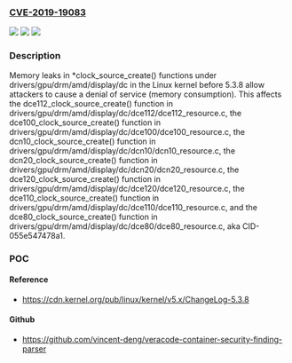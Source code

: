 ### [CVE-2019-19083](https://cve.mitre.org/cgi-bin/cvename.cgi?name=CVE-2019-19083)
![](https://img.shields.io/static/v1?label=Product&message=n%2Fa&color=blue)
![](https://img.shields.io/static/v1?label=Version&message=n%2Fa&color=blue)
![](https://img.shields.io/static/v1?label=Vulnerability&message=n%2Fa&color=brighgreen)

### Description

Memory leaks in *clock_source_create() functions under drivers/gpu/drm/amd/display/dc in the Linux kernel before 5.3.8 allow attackers to cause a denial of service (memory consumption). This affects the dce112_clock_source_create() function in drivers/gpu/drm/amd/display/dc/dce112/dce112_resource.c, the dce100_clock_source_create() function in drivers/gpu/drm/amd/display/dc/dce100/dce100_resource.c, the dcn10_clock_source_create() function in drivers/gpu/drm/amd/display/dc/dcn10/dcn10_resource.c, the dcn20_clock_source_create() function in drivers/gpu/drm/amd/display/dc/dcn20/dcn20_resource.c, the dce120_clock_source_create() function in drivers/gpu/drm/amd/display/dc/dce120/dce120_resource.c, the dce110_clock_source_create() function in drivers/gpu/drm/amd/display/dc/dce110/dce110_resource.c, and the dce80_clock_source_create() function in drivers/gpu/drm/amd/display/dc/dce80/dce80_resource.c, aka CID-055e547478a1.

### POC

#### Reference
- https://cdn.kernel.org/pub/linux/kernel/v5.x/ChangeLog-5.3.8

#### Github
- https://github.com/vincent-deng/veracode-container-security-finding-parser

